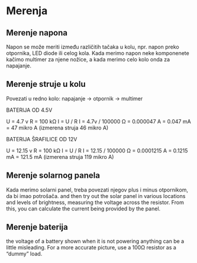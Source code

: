# Merenja

## Merenje napona

Napon se može meriti između različitih tačaka u kolu, npr. napon preko otpornika, LED diode ili celog kola. Kada merimo napon neke komponenete kačimo multimer za njene nožice, a kada merimo celo kolo onda za napajanje.

## Merenje struje u kolu

Povezati u redno kolo: napajanje -> otpornik -> multimer

BATERIJA OD 4.5V

U = 4.7 v
R = 100 kΩ
I = U / R
I = 4.7v / 100000 Ω = 0.000047 A
= 0.047 mA
= 47 mikro A
(izmerena struja 46 mikro A)

BATERIJA ŠRAFILICE OD 12V

U = 12.15 v
R = 100 kΩ
I = U / R
I = 12.15 / 100000 Ω = 0.0001215 A
= 0.1215 mA
= 121.5 mA
(izmerena struja 119 mikro A)

## Merenje solarnog panela

Kada merimo solarni panel, treba povezati njegov plus i minus otpornikom, da bi imao potrošača. and then try out the solar panel in various locations and levels of brightness, measuring the voltage across the resistor. From this, you can calculate the current being provided by the panel.

## Merenje baterija

the voltage of a battery shown when it is not powering anything can be a little misleading. For a more accurate picture, use a 100Ω resistor as a “dummy” load.
